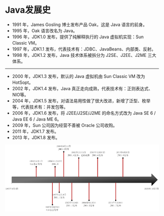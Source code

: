 # Java发展史

- 1991 年，James Gosling 博士发布产品 Oak，这是 Java 语言的前身。
- 1995 年，Oak 语言改名为 Java。
- 1996 年，JDK1.0 发布，提供了纯解释执行的 Java 虚拟机实现：Sun Classic VM。
- 1997 年，JDK1.1 发布，代表技术有：JDBC、JavaBeans、内部类、反射。
- 1998 年，JDK1.2 发布，Java 技术体系被拆分为 J2SE、J2EE、J2ME 三大体系。

------------

- 2000 年，JDK1.3 发布，默认的 Java 虚拟机由 Sun Classic VM 改为 HotSopt。
- 2002 年，JDK1.4 发布，Java 真正走向成熟，代表技术有：正则表达式、NIO等。
- 2004 年，JDK1.5 发布，对语法易用性做了很大改进，新增了泛型、枚举等，代表技术有：并发包等。
- 2006 年，JDK1.6 发布，将 J2EE/J2SE/J2ME 的命名方式改为 Java SE 6 / Java EE 6 / Java ME 6。
- 2009 年，Sun 公司因为经营不善被 Oracle 公司收购。
- 2011 年，JDK1.7 发布。
- 2013 年，JDK1.8 发布。

![](../img/00/00_01_java_history.png)




